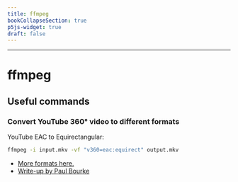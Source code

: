 ```yaml
---
title: ffmpeg
bookCollapseSection: true
p5js-widget: true
draft: false
---
```


---

# ffmpeg

## Useful commands

### Convert YouTube 360° video to different formats

YouTube EAC to Equirectangular:

```zsh
ffmpeg -i input.mkv -vf "v360=eac:equirect" output.mkv
```

- [More formats here.](https://ffmpeg.org/ffmpeg-filters.html#v360)
- [Write-up by Paul Bourke](http://paulbourke.net/panorama/youtubeformat/)